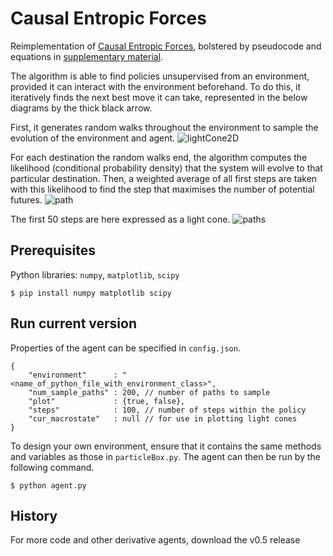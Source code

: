 # Causal Entropic Forces

Reimplementation of [Causal Entropic Forces](http://math.mit.edu/~freer/papers/PhysRevLett_110-168702.pdf), bolstered by pseudocode and equations in [supplementary material](https://journals.aps.org/prl/supplemental/10.1103/PhysRevLett.110.168702).

The algorithm is able to find policies unsupervised from an environment, provided it can interact with the environment beforehand. To do this, it iteratively finds the next best move it can take, represented in the below diagrams by the thick black arrow.

First, it generates random walks throughout the environment to sample the evolution of the environment and agent.
![lightCone2D](https://raw.githubusercontent.com/dyth/causalEntropicForces/secondImplementation/images/particleBoxLightCone2D.png)

For each destination the random walks end, the algorithm computes the likelihood (conditional probability density) that the system will evolve to that particular destination. Then, a weighted average of all first steps are taken with this likelihood to find the step that maximises the number of potential futures.
![path](https://raw.githubusercontent.com/dyth/causalEntropicForces/secondImplementation/images/density.png)

The first 50 steps are here expressed as a light cone.
![paths](https://raw.githubusercontent.com/dyth/causalEntropicForces/secondImplementation/images/particleBoxLightCone.png)

## Prerequisites

Python libraries: `numpy`, `matplotlib`, `scipy`

```
$ pip install numpy matplotlib scipy
```

## Run current version

Properties of the agent can be specified in `config.json`.

```
{
	"environment"      : "<name_of_python_file_with_environment_class>",
	"num_sample_paths" : 200, // number of paths to sample
	"plot"             : {true, false},
	"steps"            : 100, // number of steps within the policy
	"cur_macrostate"   : null // for use in plotting light cones
}
```

To design your own environment, ensure that it contains the same methods and variables as those in `particleBox.py`. The agent can then be run by the following command.

```
$ python agent.py
```

## History
For more code and other derivative agents, download the v0.5 release
